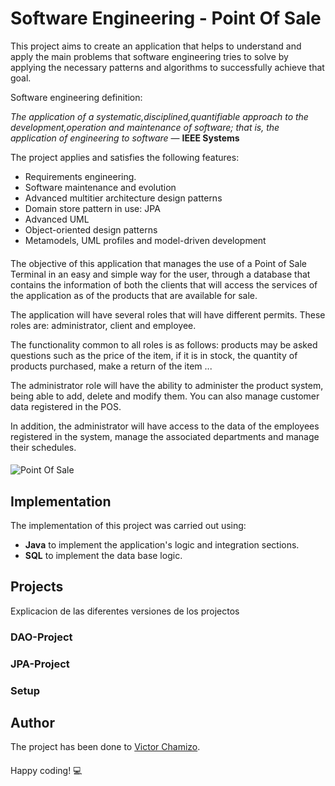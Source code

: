 # Software Engineering - Point Of Sale

This project aims to create an application that helps to understand and apply the main problems that software engineering tries to solve by applying the necessary patterns and algorithms to successfully achieve that goal.

Software engineering definition:

*The application of a systematic,disciplined,quantifiable approach to the development,operation and maintenance of software; that is, the application of engineering to software* — **IEEE Systems** 

The project applies and satisfies the following features:

   - Requirements engineering.
   - Software maintenance and evolution
   - Advanced multitier architecture design patterns
   - Domain store pattern in use: JPA
   - Advanced UML
   - Object-oriented design patterns
   - Metamodels, UML profiles and model-driven development
  
#### 

The objective of this application that manages the use of a Point of Sale Terminal in an easy and simple way for the user, through a database that contains the information of both the clients that will access the services of the application as of the products that are available for sale.

The application will have several roles that will have different permits. These roles are: administrator, client and employee.

The functionality common to all roles is as follows: products may be asked questions such as the price of the item, if it is in stock, the quantity of products purchased, make a return of the item ...

The administrator role will have the ability to administer the product system, being able to add, delete and modify them. You can also manage customer data registered in the POS.

In addition, the administrator will have access to the data of the employees registered in the system, manage the associated departments and manage their schedules.

#### 

![Point Of Sale](https://i.pinimg.com/originals/48/13/76/4813768a889df6c6182df49fe7476cd5.gif)

#### 
 
## Implementation

The implementation of this project was carried out using:

   - **Java** to implement the application's logic and integration sections.
   - **SQL** to implement the data base logic.
   
#### 
   
## Projects
Explicacion de las diferentes versiones de los projectos
### DAO-Project
### JPA-Project

### Setup


 
## Author
The project has been done to [Victor Chamizo](https://github.com/vctorChamizo).
 


#### 

Happy coding! 💻
